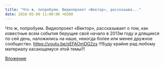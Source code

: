 ```yaml
---
title: "Что ж, попробуем. Видеопроект «Вектор», рассказыва..."
date: 2016-05-09 11:00:00 +0300
---
```


Что ж, попробуем. Видеопроект «Вектор», рассказывает о том, как известные всем события берущие своё начало в 2013м году и длящиеся по сей день, наложились на наше, некогда более или менее дружное сообщество.
https://youtu.be/xEFAOmDG2zs
!!!Буду крайне рад любому материалу касающемуся этой темы!!!

[Вложение](https://vk.com/video41076938_456239061)
